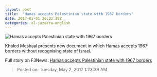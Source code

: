 ```yaml
---
layout: post
title:  "Hamas accepts Palestinian state with 1967 borders"
date: 2017-05-01 20:23:39Z
categories: al-jazeera-english
---
```


![Hamas accepts Palestinian state with 1967 borders](http://www.aljazeera.com/mritems/Images/2017/5/1/d021ac55af1b4b7f9bbac5dee594d58b_18.jpg)

Khaled Meshaal presents new document in which Hamas accepts 1967 borders without recognising state of Israel.


Full story on F3News: [Hamas accepts Palestinian state with 1967 borders](http://www.f3nws.com/n/JATYKE)

> Posted on: Tuesday, May 2, 2017 1:23:39 AM
